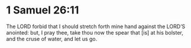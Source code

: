 # 1 Samuel 26:11

The LORD forbid that I should stretch forth mine hand against the LORD’S anointed: but, I pray thee, take thou now the spear that [is] at his bolster, and the cruse of water, and let us go.